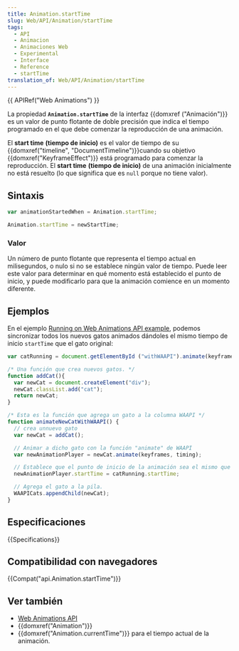 ```yaml
---
title: Animation.startTime
slug: Web/API/Animation/startTime
tags:
  - API
  - Animacion
  - Animaciones Web
  - Experimental
  - Interface
  - Reference
  - startTime
translation_of: Web/API/Animation/startTime
---
```

{{ APIRef("Web Animations") }}

La propiedad **`Animation.startTime`** de la interfaz {{domxref ("Animación")}} es un valor de punto flotante de doble precisión que indica el tiempo programado en el que debe comenzar la reproducción de una animación.

El **start time** **(tiempo de inicio)** es el valor de tiempo de su {{domxref("timeline", "DocumentTimeline")}}cuando su objetivo {{domxref("KeyframeEffect")}} está programado para comenzar la reproducción. El **start time** **(tiempo de inicio)** de una animación inicialmente no está resuelto (lo que significa que es `null` porque no tiene valor).

## Sintaxis

```js
var animationStartedWhen = Animation.startTime;

Animation.startTime = newStartTime;
```

### Valor

Un número de punto flotante que representa el tiempo actual en milisegundos, o nulo si no se establece ningún valor de tiempo. Puede leer este valor para determinar en qué momento está establecido el punto de inicio, y puede modificarlo para que la animación comience en un momento diferente.

## Ejemplos

En el ejemplo [Running on Web Animations API example](https://codepen.io/rachelnabors/pen/zxYexJ?editors=0010), podemos sincronizar todos los nuevos gatos animados dándoles el mismo tiempo de inicio `startTime` que el gato original:

```js
var catRunning = document.getElementById ("withWAAPI").animate(keyframes, timing);

/* Una función que crea nuevos gatos. */
function addCat(){
  var newCat = document.createElement("div");
  newCat.classList.add("cat");
  return newCat;
}

/* Esta es la función que agrega un gato a la columna WAAPI */
function animateNewCatWithWAAPI() {
  // crea unnuevo gato
  var newCat = addCat();

  // Animar a dicho gato con la función "animate" de WAAPI
  var newAnimationPlayer = newCat.animate(keyframes, timing);

  // Establece que el punto de inicio de la animación sea el mismo que el original .cat#withWAAPI
  newAnimationPlayer.startTime = catRunning.startTime;

  // Agrega el gato a la pila.
  WAAPICats.appendChild(newCat);
}
```

## Especificaciones

{{Specifications}}

## Compatibilidad con navegadores

{{Compat("api.Animation.startTime")}}

## Ver también

- [Web Animations API](/es/docs/Web/API/Web_Animations_API)
- {{domxref("Animation")}}
- {{domxref("Animation.currentTime")}} para el tiempo actual de la animación.
